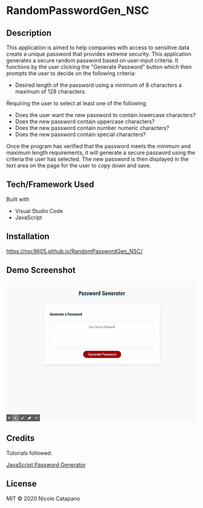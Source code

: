 # RandomPasswordGen_NSC

## Description

This application is aimed to help companies with access to sensitive data create a unique password that provides extreme security. This application generates a secure random password based on user-input criteria. It functions by the user clicking the "Generate Password" button which then prompts the user to decide on the following criteria:

* Desired length of the password using a minimum of 8 characters a maximum of 128 characters.

Requiring the user to select at least one of the following:

* Does the user want the new password to contain lowercase characters?
* Does the new password contain uppercase characters?
* Does the new password contain number numeric characters?
* Does the new password contain special characters?

Once the program has verified that the password meets the minimum and maximum length requirements, it will generate a secure password using the criteria the user has selected. The new password is then displayed in the text area on the page for the user to copy down and save.

## Tech/Framework Used

Built with

* Visual Studio Code
* JavaScript


## Installation

https://nsc9605.github.io/RandomPasswordGen_NSC/

## Demo Screenshot

![RandomPasswordGen-NSC](Assets/images/PasswordGenerator.gif)

## Credits

Tutorials followed:

[JavaScript Password Generator](https://www.youtube.com/watch?v=duNmhKgtcsI)

## License

MIT © 2020 Nicole Catapano
